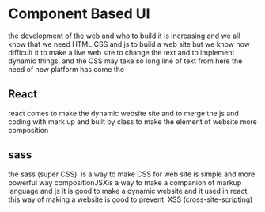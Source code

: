 # Component Based UI

the development of the web and who to build it is increasing and we all know that we need HTML CSS and js to build a web site but we know how difficult it to make a live web site to change the text and to implement dynamic things, and the CSS may take so long line of text from here the need of new platform has come the

## React

react comes to make the dynamic website site and to merge the js and coding with mark up and built by class to make the element of website more composition

## sass

the sass (super CSS)  is a way to make CSS for web site is simple and more powerful way compositionJSXis a way to make a companion of markup language and js it is good to make a dynamic website and it used in react, this way of making a website is good to prevent  XSS (cross-site-scripting)